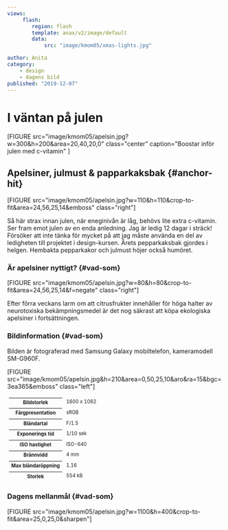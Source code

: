 ```yaml
---
views:
     flash:
        region: flash
        template: anax/v2/image/default
        data:
            src: "image/kmom05/xmas-lights.jpg"

author: Anita
category:
    - design
    - dagens bild
published: "2019-12-07"
---
```


I väntan på julen
==================================

[FIGURE src="image/kmom05/apelsin.jpg?w=300&h=200&area=20,40,20,0" class="center" caption="Boostar inför julen med c-vitamin" ] 
<!--more-->



Apelsiner, julmust & papparkaksbak {#anchor-hit}
-----------------------------------

[FIGURE src="image/kmom05/apelsin.jpg?w=110&h=110&crop-to-fit&area=24,56,25,14&emboss" class="right"]

Så här strax innan julen, när eneginivån är låg, behövs lite extra c-vitamin.
Ser fram emot julen av en enda anledning.  Jag är ledig 12 dagar i sträck!
Försöker att inte tänka för mycket på att jag måste använda en del av ledigheten till projektet i design-kursen.
Årets pepparkaksbak gjordes i helgen. Hembakta pepparkakor och julmust höjer också humöret.



### Är apelsiner nyttigt? {#vad-som}

[FIGURE src="image/kmom05/apelsin.jpg?w=80&h=80&crop-to-fit&area=24,56,25,14&f=negate" class="right"]

Efter förra veckans larm om att citrusfrukter innehåller för höga halter av neurotoxiska bekämpningsmedel
är det nog säkrast att köpa ekologiska apelsiner i fortsättningen.




### Bildinformation {#vad-som}

Bilden är fotograferad med Samsung Galaxy mobiltelefon, kameramodell SM-G960F.

[FIGURE src="image/kmom05/apelsin.jpg&h=210&area=0,50,25,10&aro&ra=15&bgc=3ea365&emboss" class="left"] 


<table style="font-size: 0.8em; border-spacing: 4px; border-collapse: separate">
<tr><th>Bildstorlek</th><td>1600 x 1062</td></tr>
<tr><th>Färgpresentation</th><td>sRGB</td></tr>
<tr><th>Bländartal</th><td>F/1.5</td></tr>
<tr><th>Exponerings tid</th><td>1/10 sek</td></tr>
<tr><th>ISO hastighet</th><td>ISO-640</td></tr>
<tr><th>Brännvidd</th><td>4 mm</td></tr>
<tr><th>Max bländaröppning</th><td>1.16</td></tr>
<tr><th>Storlek</th><td>554 kB</td></tr>
</table>



### Dagens mellanmål {#vad-som}

[FIGURE src="image/kmom05/apelsin.jpg?w=1100&h=400&crop-to-fit&area=25,0,25,0&sharpen"]